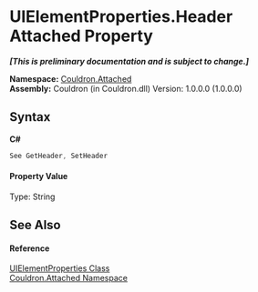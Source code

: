 # UIElementProperties.Header Attached Property
 _**\[This is preliminary documentation and is subject to change.\]**_

**Namespace:**&nbsp;<a href="N_Couldron_Attached">Couldron.Attached</a><br />**Assembly:**&nbsp;Couldron (in Couldron.dll) Version: 1.0.0.0 (1.0.0.0)

## Syntax

**C#**<br />
``` C#
See GetHeader, SetHeader
```


#### Property Value
Type: String

## See Also


#### Reference
<a href="T_Couldron_Attached_UIElementProperties">UIElementProperties Class</a><br /><a href="N_Couldron_Attached">Couldron.Attached Namespace</a><br />